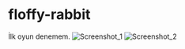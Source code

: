 # floffy-rabbit
İlk oyun denemem.
![Screenshot_1](https://user-images.githubusercontent.com/39224401/79054469-c0f79b00-7c4d-11ea-8e93-7000d1de2653.png)
![Screenshot_2](https://user-images.githubusercontent.com/39224401/79054470-c228c800-7c4d-11ea-82e0-ad0c16abdc30.png)
